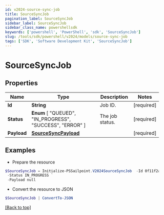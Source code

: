 ```yaml
---
id: v2024-source-sync-job
title: SourceSyncJob
pagination_label: SourceSyncJob
sidebar_label: SourceSyncJob
sidebar_class_name: powershellsdk
keywords: ['powershell', 'PowerShell', 'sdk', 'SourceSyncJob'] 
slug: /tools/sdk/powershell/v2024/models/source-sync-job
tags: ['SDK', 'Software Development Kit', 'SourceSyncJob']
---
```



# SourceSyncJob

## Properties

Name | Type | Description | Notes
------------ | ------------- | ------------- | -------------
**Id** |  **String** | Job ID. | [required]
**Status** |   **Enum** [  "QUEUED",    "IN_PROGRESS",    "SUCCESS",    "ERROR" ] | The job status. | [required]
**Payload** |  [**SourceSyncPayload**](source-sync-payload) |  | [required]

## Examples

- Prepare the resource
```powershell
$SourceSyncJob = Initialize-PSSailpoint.V2024SourceSyncJob  -Id 0f11f2a4-7c94-4bf3-a2bd-742580fe3bde `
 -Status IN_PROGRESS `
 -Payload null
```

- Convert the resource to JSON
```powershell
$SourceSyncJob | ConvertTo-JSON
```


[[Back to top]](#) 


